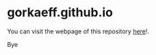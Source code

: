 # gorkaeff.github.io

You can visit the webpage of this repository <a href="http://gorkaeff.github.io/">here</a>!.

Bye
